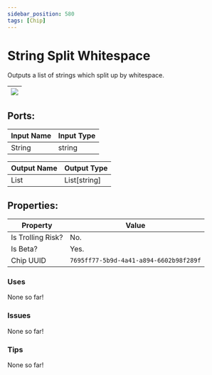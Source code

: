 ```yaml
---
sidebar_position: 580
tags: [Chip]
---
```


# String Split Whitespace


Outputs a list of strings which split up by whitespace.

| ![](https://images-ext-2.discordapp.net/external/MPmIaQzlEPmgGWlgi-WxBBXt0Bjv_zWPkg1y1f_sy3s/https/www.recroomcircuits.com/image/circuit/absolute-value?width=206&height=108) |
|-----|

## Ports:

| Input Name | Input Type |
|-----------|-----------|
| String | string |

| Output Name | Output Type |
|-----------|-----------|
| List | List[string] |

## Properties:

| Property  | Value |
|-------------------|-----------|
| Is Trolling Risk? | No. |
| Is Beta? | Yes. |
| Chip UUID | `7695ff77-5b9d-4a41-a894-6602b98f289f` |

### Uses
None so far!

### Issues
None so far!

### Tips
None so far!
